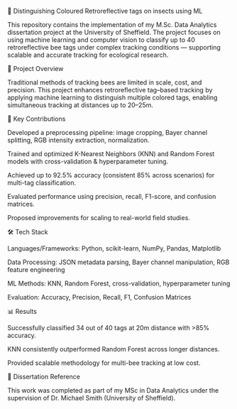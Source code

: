 🐝 Distinguishing Coloured Retroreflective tags on insects using ML

This repository contains the implementation of my M.Sc. Data Analytics dissertation project at the University of Sheffield. The project focuses on using machine learning and computer vision to classify up to 40 retroreflective bee tags under complex tracking conditions — supporting scalable and accurate tracking for ecological research.

📌 Project Overview

Traditional methods of tracking bees are limited in scale, cost, and precision. This project enhances retroreflective tag–based tracking by applying machine learning to distinguish multiple colored tags, enabling simultaneous tracking at distances up to 20–25m.

🚀 Key Contributions

Developed a preprocessing pipeline: image cropping, Bayer channel splitting, RGB intensity extraction, normalization.

Trained and optimized K-Nearest Neighbors (KNN) and Random Forest models with cross-validation & hyperparameter tuning.

Achieved up to 92.5% accuracy (consistent 85% across scenarios) for multi-tag classification.

Evaluated performance using precision, recall, F1-score, and confusion matrices.

Proposed improvements for scaling to real-world field studies.

🛠️ Tech Stack

Languages/Frameworks: Python, scikit-learn, NumPy, Pandas, Matplotlib

Data Processing: JSON metadata parsing, Bayer channel manipulation, RGB feature engineering

ML Methods: KNN, Random Forest, cross-validation, hyperparameter tuning

Evaluation: Accuracy, Precision, Recall, F1, Confusion Matrices

📊 Results

Successfully classified 34 out of 40 tags at 20m distance with >85% accuracy.

KNN consistently outperformed Random Forest across longer distances.

Provided scalable methodology for multi-bee tracking at low cost.

📖 Dissertation Reference

This work was completed as part of my MSc in Data Analytics under the supervision of Dr. Michael Smith (University of Sheffield).
